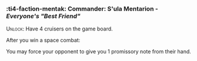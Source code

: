 ### :ti4-faction-mentak: **Commander**: S'ula Mentarion - _Everyone's "Best Friend"_

<span style="font-variant:small-caps;">Unlock</span>: Have 4 cruisers on the game board.

After you win a space combat:

You may force your opponent to give you 1 promissory note from their hand.
